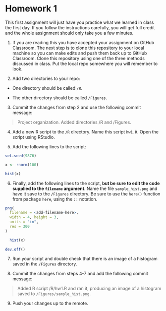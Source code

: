 # Homework 1

This first assignment will just have you practice what we learned in class the first day. If you follow the instructions carefully, you will get full credit and the whole assignment should only take you a few minutes.

1) If you are reading this you have accepted your assignment on GitHub Classroom. The next step is to clone this repository to your local machine so you can make edits and push them back up to GitHub Classroom. Clone this repository using one of the three methods discussed in class. Put the local repo somewhere you will remember to look.

2) Add two directories to your repo:

  - One directory should be called `/R`.
  
  - The other directory should be called `/Figures`.
  
3) Commit the changes from step 2 and use the following commit message:

> Project organization. Added directories /R and /Figures.

4) Add a new R script to the `/R` directory. Name this script `hw1.R`. Open the script using RStudio.

5) Add the following lines to the script:

```r
set.seed(9876)

x <- rnorm(100)

hist(x)
```

6) Finally, add the following lines to the script, **but be sure to edit the code supplied to the `filename` argument**. Name the file `sample_hist.png` and have it save to the `/Figures` directory. Be sure to use the `here()` function from package `here`, using the `::` notation.

```r
png(
  filename = <add-filename-here>,
  width = 4, height = 3,
  units = "in", 
  res = 300
)

  hist(x)
  
dev.off()
```

7) Run your script and double check that there is an image of a histogram saved in the `/Figures` directory.

8) Commit the changes from steps 4-7 and add the following commit message:

> Added R script /R/hw1.R and ran it, producing an image of a histogram saved to `/Figures/sample_hist.png`.

9) Push your changes up to the remote.









